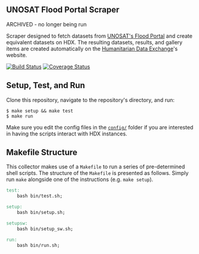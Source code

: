 ## UNOSAT Flood Portal Scraper

ARCHIVED - no longer being run

Scraper designed to fetch datasets from [UNOSAT's Flood Portal](http://floods.unosat.org/geoportal/catalog/main/home.page) and create equivalent datasets on HDX. The resulting datasets, results, and gallery items are created automatically on the [Humanitarian Data Exchange](https://data.hdx.rwlabs.org/organization/un-operational-satellite-appplications-programme-unosat)'s website.

[![Build Status](https://travis-ci.org/OCHA-DAP/hdxscraper-unosat-flood-portal.svg)](https://travis-ci.org/OCHA-DAP/hdxscraper-unosat-flood-portal) [![Coverage Status](https://coveralls.io/repos/OCHA-DAP/hdxscraper-unosat-flood-portal/badge.svg?branch=master&service=github)](https://coveralls.io/github/OCHA-DAP/hdxscraper-unosat-flood-portal?branch=master)

## Setup, Test, and Run
Clone this repository, navigate to the repository's directory, and run:

```shell
$ make setup && make test
$ make run
```

Make sure you edit the config files in the [`config/`](config/) folder if you are interested in having the scripts interact with HDX instances.

## Makefile Structure
This collector makes use of a `Makefile` to run a series of pre-determined shell scripts. The structure of the `Makefile` is presented as follows. Simply run `make` alongside one of the instructions (e.g. `make setup`).

```Makefile
test:
    bash bin/test.sh;

setup:
    bash bin/setup.sh;

setupsw:
    bash bin/setup_sw.sh;

run:
    bash bin/run.sh;
```
